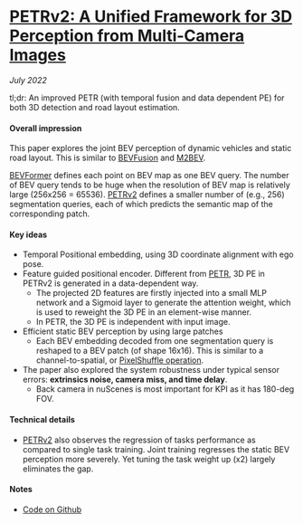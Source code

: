 # [PETRv2: A Unified Framework for 3D Perception from Multi-Camera Images](https://arxiv.org/abs/2206.01256)

_July 2022_

tl;dr: An improved PETR (with temporal fusion and data dependent PE) for both 3D detection and road layout estimation.

#### Overall impression
This paper explores the joint BEV perception of dynamic vehicles and static road layout. This is similar to [BEVFusion](bevfusion.md) and [M2BEV](m2bev.md).

[BEVFormer](bevformer.md) defines each point on BEV map as one BEV query. The number of BEV query tends to be huge when the resolution of BEV map is relatively large (256x256 = 65536). [PETRv2](petrv2.md) defines a smaller number of (e.g., 256) segmentation queries, each of which predicts the semantic map of the corresponding patch.

#### Key ideas
- Temporal Positional embedding, using 3D coordinate alignment with ego pose.
- Feature guided positional encoder. Different from [PETR](petr.md), 3D PE in PETRv2 is generated in a data-dependent way.
	- The projected 2D features are firstly injected into a small MLP network and a Sigmoid layer to generate the attention weight, which is used to reweight the 3D PE in an element-wise manner.
	- In PETR, the 3D PE is independent with input image.
- Efficient static BEV perception by using large patches
	- Each BEV embedding decoded from one segmentation query is reshaped to a BEV patch (of shape 16x16). This is similar to a channel-to-spatial, or [PixelShuffle operation](https://pytorch.org/docs/stable/generated/torch.nn.PixelShuffle.html).
- The paper also explored the system robustness under typical sensor errors: **extrinsics noise, camera miss, and time delay**.
	- Back camera in nuScenes is most important for KPI as it has 180-deg FOV.

#### Technical details
- [PETRv2](petrv2.md) also observes the regression of tasks performance as compared to single task training. Joint training regresses the static BEV perception more severely. Yet tuning the task weight up (x2) largely eliminates the gap.

#### Notes
- [Code on Github](https://github.com/megvii-research/PETR)
